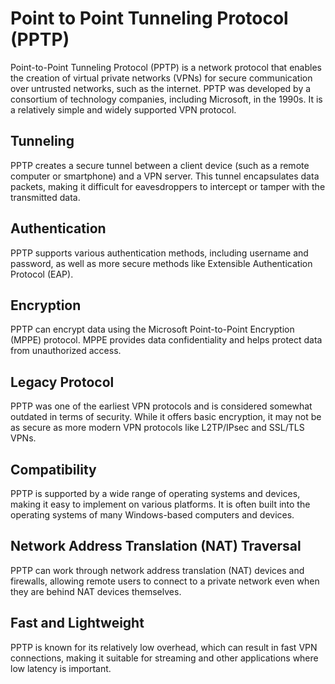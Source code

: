 # Point to Point Tunneling Protocol (PPTP)
Point-to-Point Tunneling Protocol (PPTP) is a network protocol that enables the creation of virtual private networks (VPNs) for secure communication over untrusted networks, such as the internet. PPTP was developed by a consortium of technology companies, including Microsoft, in the 1990s. It is a relatively simple and widely supported VPN protocol.

## Tunneling
PPTP creates a secure tunnel between a client device (such as a remote computer or smartphone) and a VPN server. This tunnel encapsulates data packets, making it difficult for eavesdroppers to intercept or tamper with the transmitted data.
## Authentication
PPTP supports various authentication methods, including username and password, as well as more secure methods like Extensible Authentication Protocol (EAP).
## Encryption
PPTP can encrypt data using the Microsoft Point-to-Point Encryption (MPPE) protocol. MPPE provides data confidentiality and helps protect data from unauthorized access.
## Legacy Protocol
PPTP was one of the earliest VPN protocols and is considered somewhat outdated in terms of security. While it offers basic encryption, it may not be as secure as more modern VPN protocols like L2TP/IPsec and SSL/TLS VPNs.
## Compatibility
PPTP is supported by a wide range of operating systems and devices, making it easy to implement on various platforms. It is often built into the operating systems of many Windows-based computers and devices.
## Network Address Translation (NAT) Traversal
PPTP can work through network address translation (NAT) devices and firewalls, allowing remote users to connect to a private network even when they are behind NAT devices themselves.
## Fast and Lightweight
PPTP is known for its relatively low overhead, which can result in fast VPN connections, making it suitable for streaming and other applications where low latency is important.
